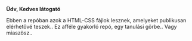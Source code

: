 **Üdv, Kedves látogató**

Ebben a repóban azok a HTML-CSS fájlok lesznek, amelyeket publikusan elérhetővé teszek..
Ez afféle gyakorló repó, egy tanulási görbe.. Vagy miaszösz..